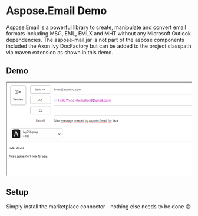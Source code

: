 # Aspose.Email Demo

Aspose.Email is a powerful library to create, manipulate and convert email formats including MSG, EML, EMLX and MHT without any Microsoft Outlook dependencies.
The aspose-mail.jar is not part of the aspose components included the Axon Ivy DocFactory but can be added to the project classpath via maven extension as shown in this demo.

## Demo

![Aspose.Email Demo](doc.png)

## Setup

Simply install the marketplace connector - nothing else needs to be done :blush:
